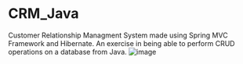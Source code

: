 # CRM_Java
Customer Relationship Managment System made using Spring MVC Framework and Hibernate. An exercise in being able to perform CRUD operations on a database from Java.
![image](https://github.com/sarthak-made/CRM_Java/assets/56630395/c11883f1-52a1-45fc-bd3f-e12ed1954fda)
